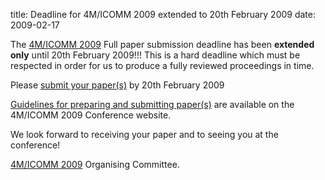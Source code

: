 title: Deadline for 4M/ICOMM 2009 extended to 20th February 2009
date: 2009-02-17 

The [4M/ICOMM 2009](/conference/2009) Full paper submission deadline has been **extended only** until 20th February 2009!!! This is a hard deadline which must be respected in order for us to produce a fully reviewed proceedings in time.
<!--break-->
Please [submit your paper(s)](http://conference.4m-association.org/author/submit.php) by 20th February 2009 

[Guidelines for preparing and submitting paper(s)](/conference/2009/Submission_Guidelines/Author_Guidelines.html) are available on the 4M/ICOMM 2009 Conference
website. 

We look forward to receiving your paper and to seeing you at the conference!

[4M/ICOMM 2009](/conference/2009) Organising Committee.